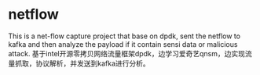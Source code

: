 # netflow
This is a net-flow capture project that base on dpdk, sent the netflow to kafka and then analyze the payload if it contain sensi data or malicious attack.
基于intel开源零拷贝网络流量框架dpdk，边学习爱奇艺qnsm，边实现流量抓取，协议解析，并发送到kafka进行分析。
